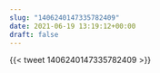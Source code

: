 ```yaml
---
slug: "1406240147335782409"
date: 2021-06-19 13:19:12+00:00
draft: false
---
```


{{< tweet 1406240147335782409 >}}
